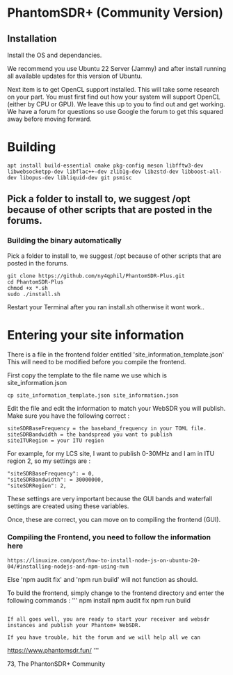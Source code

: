 # PhantomSDR+ (Community Version)

## Installation

Install the OS and dependancies.

We recommend you use Ubuntu 22 Server (Jammy) and after install running all available updates for this version of Ubuntu.

Next item is to get OpenCL support installed. This will take some research on your part. You must first find out how your system will
support OpenCL (either by CPU or GPU). We leave this up to you to find out and get working. We have a forum for questions so use Google
the forum to get this squared away before moving forward.

# Building
```
apt install build-essential cmake pkg-config meson libfftw3-dev libwebsocketpp-dev libflac++-dev zlib1g-dev libzstd-dev libboost-all-dev libopus-dev libliquid-dev git psmisc
```

## Pick a folder to install to, we suggest /opt because of other scripts that are posted in the forums.

### Building the binary automatically
Pick a folder to install to, we suggest /opt because of other scripts that are posted in the forums.

```
git clone https://github.com/ny4qphil/PhantomSDR-Plus.git
cd PhantomSDR-Plus
chmod +x *.sh
sudo ./install.sh
```
Restart your Terminal after you ran install.sh otherwise it wont work..

# Entering your site information
There is a file in the frontend folder entitled 'site_information_template.json' This will need to be modified before you compile the frontend.

First copy the template to the file name we use which is site_information.json
```
cp site_information_template.json site_information.json
```
Edit the file and edit the information to match your WebSDR you will publish. Make sure you have the following correct :
```
siteSDRBaseFrequency = the baseband_frequency in your TOML file.
siteSDRBandwidth = the bandspread you want to publish
siteITURegion = your ITU region
```
For example, for my LCS site, I want to publish 0-30MHz and I am in ITU region 2, so my settings are :
```
"siteSDRBaseFrequency": = 0,
"siteSDRBandwidth": = 30000000,
"siteSDRRegion": 2,
```
These settings are very important because the GUI bands and waterfall settings are created using these variables.

Once, these are correct, you can move on to compiling the frontend (GUI).

### Compiling the Frontend, you need to follow the information here
```
https://linuxize.com/post/how-to-install-node-js-on-ubuntu-20-04/#installing-nodejs-and-npm-using-nvm
```
Else 'npm audit fix' and 'npm run build' will not function as should.

To build the frontend, simply change to the frontend directory and enter the following commands :
'''
npm install
npm audit fix
npm run build
```

If all goes well, you are ready to start your receiver and websdr instances and publish your Phantom+ WebSDR.

If you have trouble, hit the forum and we will help all we can

```
https://www.phantomsdr.fun/
'''

73,
The PhantonSDR+ Community

